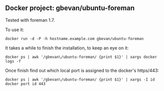 ## Docker project: gbevan/ubuntu-foreman

Tested with foreman 1.7.

To use it:

    docker run -d -P -h hostname.example.com gbevan/ubuntu-foreman

It takes a while to finish the installation, to keep an eye on it:

    docker ps | awk '/gbevan\/ubuntu-foreman/ {print $1}' | xargs docker logs -f

Once finish find out which local port is assigned to the docker's https/443:

    docker ps | awk '/gbevan\/ubuntu-foreman/ {print $1}' | xargs -I id docker port id 443